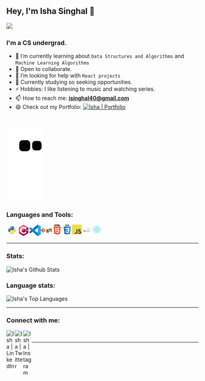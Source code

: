 ## Hey, I'm Isha Singhal 👋 

[<img src="https://komarev.com/ghpvc/?username=isha-singhal&label=Profile+Views&color=4287f5&style=flat" />](https://github.com/isha-singhal)

### I'm a CS undergrad.

- 🌱 I’m currently learning about `Data Structures and Algorithms` and `Machine Learning Algorithms`
- 👯 Open to collaborate.
- 🤔 I’m looking for help with `React projects`
- 💼 Currently studying so seeking opportunities.
- ⚡ Hobbies: I like listening to music and watching series.
- 📫 How to reach me: **isinghal40@gmail.com**
- 😄 Check out my Portfolio: [<img alt="Isha | Portfolio" width="8%" target="_blank" src="https://img.shields.io/badge/website-000000?style=for-the-badge&logo=About.me&logoColor=white" />][portfolio]

<br/>

![Snake animation](https://github.com/isha-singhal/isha-singhal/blob/output/github-contribution-grid-snake.svg)
<!--![snake gif](https://github.com/isha-singhal/isha-singhal/blob/output/github-contribution-grid-snake.gif)!-->


### Languages and Tools:

<img align="left" alt="python" width="30px" src="https://raw.githubusercontent.com/github/explore/80688e429a7d4ef2fca1e82350fe8e3517d3494d/topics/python/python.png" />

<img align="left" alt="C++" width="30px" height="30px" src="https://github.com/devicons/devicon/blob/master/icons/cplusplus/cplusplus-original.svg">

<img align="left" alt="Visual Studio Code" width="30px" src="https://raw.githubusercontent.com/github/explore/80688e429a7d4ef2fca1e82350fe8e3517d3494d/topics/visual-studio-code/visual-studio-code.png" />

<img align="left" alt="Git" width="30px" src="https://raw.githubusercontent.com/github/explore/80688e429a7d4ef2fca1e82350fe8e3517d3494d/topics/git/git.png" />

<img align="left" alt="HTML5" width="26px" src="https://raw.githubusercontent.com/github/explore/80688e429a7d4ef2fca1e82350fe8e3517d3494d/topics/html/html.png"/>

<img align="left" alt="CSS3" width="26px" src="https://raw.githubusercontent.com/github/explore/80688e429a7d4ef2fca1e82350fe8e3517d3494d/topics/css/css.png" />

<img align="left" alt="JavaScript" width="26px" src="https://raw.githubusercontent.com/github/explore/80688e429a7d4ef2fca1e82350fe8e3517d3494d/topics/javascript/javascript.png"/>

<img align="left" alt="MySQL" width="26px" src="https://raw.githubusercontent.com/github/explore/80688e429a7d4ef2fca1e82350fe8e3517d3494d/topics/mysql/mysql.png" />

<img align="left" alt="React" width="26px" src="https://raw.githubusercontent.com/github/explore/80688e429a7d4ef2fca1e82350fe8e3517d3494d/topics/react/react.png" />

<br/>
<br/>

---
### Stats:

<img alt="Isha's Github Stats" src="https://github-readme-stats.vercel.app/api?username=isha-singhal&show_icons=true&count_private=true&theme=tokyonight" />



### Language stats:

<img alt="Isha's Top Languages" src="https://github-readme-stats.vercel.app/api/top-langs/?username=isha-singhal&layout=compact&theme=tokyonight&hide=Jupyter Notebook"/>

---

### Connect with me:

[<img align="left" alt="Isha | LinkedIn" width="22px" target="_blank" src="https://i.stack.imgur.com/gVE0j.png" />][linkedin]
[<img align="left" alt="Isha | Twitter" width="22px" target="_blank" src="https://github.com/WaylonWalker/WaylonWalker/blob/main/icon/twitter.png?raw=true" />][twitter]
[<img align="left" alt="Isha | Instagram" width="22px" target="_blank" src="https://raw.githubusercontent.com/yushi1007/yushi1007/main/images/instagram.png" />][instagram]

<br/>

---

<br/>

[linkedin]: https://www.linkedin.com/in/isha-singhal12/
[twitter]: https://twitter.com/which_Isha
[instagram]: https://www.instagram.com/isha_singhal_/
[portfolio]: https://isha-portfolio.netlify.app/



